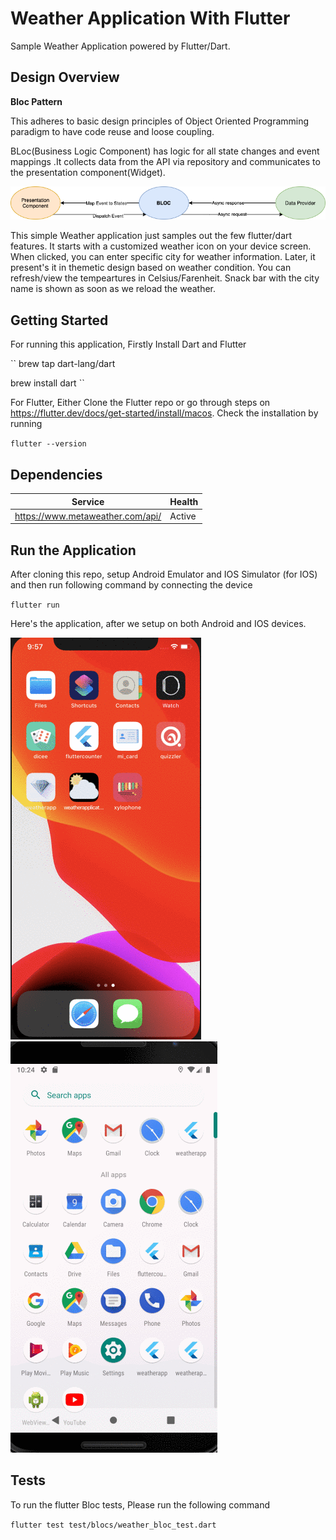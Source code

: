 # Weather Application With Flutter

Sample Weather Application powered by Flutter/Dart. 


## Design Overview

**Bloc Pattern** 

This adheres to  basic design principles of Object Oriented Programming paradigm to have code reuse and loose coupling.

BLoc(Business Logic Component) has logic  for all state changes and event mappings .It collects data from the API via repository and communicates to the presentation component(Widget).



![Bloc Pattern](/assets/bloc.png)


This simple Weather application just samples out the few flutter/dart features. It starts with a customized weather icon on your device screen. When clicked, you can enter specific city for weather information. Later, it present's it in themetic design based on weather condition. You can refresh/view the tempeartures in Celsius/Farenheit. Snack bar with the city name is shown as soon as we reload the weather.


## Getting Started

For running this application,  Firstly Install Dart and Flutter

``
brew tap dart-lang/dart

brew install dart
``

For Flutter, Either Clone the Flutter repo or go through steps on https://flutter.dev/docs/get-started/install/macos. Check the installation by running

``
flutter --version
``


## Dependencies

| Service     | Health       |
| ----------- | ----------- |
| https://www.metaweather.com/api/     | Active      |



## Run the Application

After cloning this repo, setup Android Emulator and IOS Simulator (for IOS) and then run following command by connecting the device

``
flutter run
``

Here's the application, after we setup on both Android and IOS devices.

![IOS](/assets/iphone-weather.gif)  &nbsp;&nbsp;&nbsp;&nbsp;&nbsp;&nbsp;&nbsp;&nbsp;&nbsp;&nbsp;    ![Android](/assets/android-weather.gif)

## Tests

To run the flutter Bloc tests, Please run the following command

``
flutter test test/blocs/weather_bloc_test.dart
``








